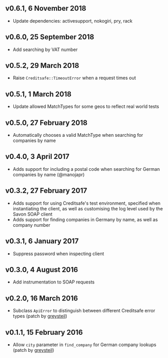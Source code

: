 ## v0.6.1, 6 November 2018

- Update dependencies: activesupport, nokogiri, pry, rack

## v0.6.0, 25 September 2018

- Add searching by VAT number

## v0.5.2, 29 March 2018

- Raise `Creditsafe::TimeoutError` when a request times out

## v0.5.1, 1 March 2018

- Update allowed MatchTypes for some geos to reflect real world tests

## v0.5.0, 27 February 2018

- Automatically chooses a valid MatchType when searching for companies by name

## v0.4.0, 3 April 2017

- Adds support for including a postal code when searching for German companies by name
(@manojapr)

## v0.3.2, 27 February 2017

- Adds support for using Creditsafe's test environment, specified when instantiating the
client, as well as customising the log level used by the Savon SOAP client
- Adds support for finding companies in Germany by name, as well as company number

## v0.3.1, 6 January 2017

- Suppress password when inspecting client

## v0.3.0, 4 August 2016

- Add instrumentation to SOAP requests

## v0.2.0, 16 March 2016

- Subclass `ApiError` to distinguish between different Creditsafe error types
  (patch by [greysteil](https://github.com/greysteil))


## v0.1.1, 15 February 2016

- Allow `city` parameter in `find_company` for German company lookups
  (patch by [greysteil](https://github.com/greysteil))
